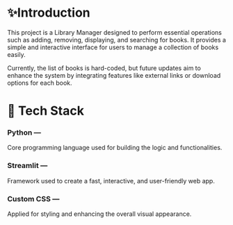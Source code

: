 # ✨Introduction
This project is a Library Manager designed to perform essential operations such as adding, removing, displaying, and searching for books. It provides a simple and interactive interface for users to manage a collection of books easily.

Currently, the list of books is hard-coded, but future updates aim to enhance the system by integrating features like external links or download options for each book.

# 🚀 Tech Stack
### Python — 
Core programming language used for building the logic and functionalities.

### Streamlit —
Framework used to create a fast, interactive, and user-friendly web app.

### Custom CSS —
Applied for styling and enhancing the overall visual appearance.

